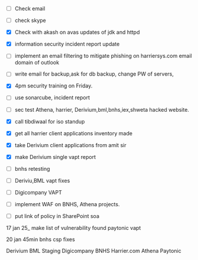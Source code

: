 - [ ] Check email
- [ ] check skype 


- [x] Check with akash on avas updates of jdk and httpd
- [x] information security incident report update
- [ ] implement an email filtering to mitigate phishing on harriersys.com email domain of outlook 
- [ ] write email for backup,ask for db backup, change PW of servers,
- [x] 4pm security training on Friday.
- [ ] use sonarcube, incident report 
- [ ] sec test Athena, harrier, Derivium,bml,bnhs,iex,shweta hacked website.
- [x] call tibdiwaal for iso standup
- [x] get all harrier client applications inventory made
- [x] take Derivium client applications from amit sir 
- [x] make Derivium single vapt report 
- [ ] bnhs retesting 
- [ ] Deriviu,BML vapt fixes 
- [ ] Digicompany VAPT 
- [ ] implement WAF on BNHS, Athena projects.
- [ ] put link of policy in SharePoint soa 

17 jan 25_ make list of vulnerability found 
paytonic vapt

20 jan 45min bnhs csp fixes 


Derivium
BML
Staging Digicompany 
BNHS
Harrier.com
Athena 
Paytonic